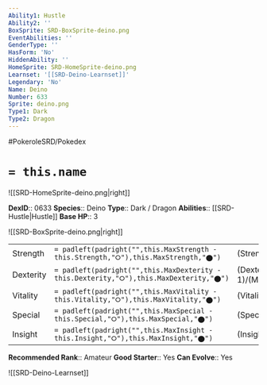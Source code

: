 ```yaml
---
Ability1: Hustle
Ability2: ''
BoxSprite: SRD-BoxSprite-deino.png
EventAbilities: ''
GenderType: ''
HasForm: 'No'
HiddenAbility: ''
HomeSprite: SRD-HomeSprite-deino.png
Learnset: '[[SRD-Deino-Learnset]]'
Legendary: 'No'
Name: Deino
Number: 633
Sprite: deino.png
Type1: Dark
Type2: Dragon
---
```


#PokeroleSRD/Pokedex

# `= this.name`

![[SRD-HomeSprite-deino.png|right]]

**DexID**:: 0633
**Species**:: Deino
**Type**:: Dark / Dragon
**Abilities**:: [[SRD-Hustle|Hustle]]
**Base HP**:: 3

![[SRD-BoxSprite-deino.png|right]]

|           |                                                                                        |                                          |
| --------- | -------------------------------------------------------------------------------------- | ---------------------------------------- |
| Strength  | `= padleft(padright("",this.MaxStrength - this.Strength,"⭘"),this.MaxStrength,"⬤")`    | (Strength::2)/(MaxStrength::4)   |
| Dexterity | `= padleft(padright("",this.MaxDexterity - this.Dexterity,"⭘"),this.MaxDexterity,"⬤")` | (Dexterity:: 1)/(MaxDexterity::3) |
| Vitality  | `= padleft(padright("",this.MaxVitality - this.Vitality,"⭘"),this.MaxVitality,"⬤")`    | (Vitality::2)/(MaxVitality::4)   |
| Special   | `= padleft(padright("",this.MaxSpecial - this.Special,"⭘"),this.MaxSpecial,"⬤")`       | (Special::2)/(MaxSpecial::4)     |
| Insight   | `= padleft(padright("",this.MaxInsight - this.Insight,"⭘"),this.MaxInsight,"⬤")`       | (Insight::2)/(MaxInsight::4)     |

**Recommended Rank**:: Amateur
**Good Starter**:: Yes
**Can Evolve**:: Yes

![[SRD-Deino-Learnset]]
